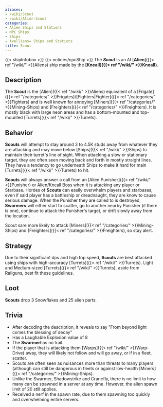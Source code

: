 ```yaml
---
aliases:
- /wiki/Scout
- /wiki/Alien-Scout
categories:
- Alien Ships and Stations
- NPC Ships
- Ships
- Avellians= Ships and Stations
title: Scout
---
```


{{< shipInfobox >}} {{< notices/npcShip >}} The **_Scout_** is an AI [**Alien**]({{< ref "/wiki/" >}}Aliens) ship made by the **[Kneall]({{< ref "/wiki/" >}}Kneall)**.

## Description

The **Scout** is the [Alien]({{< ref "/wiki/" >}}Aliens) equivalent of a [Frigate]({{< ref "/categories/" >}}Frigates)/[Fighters|Fighter]({{< ref "/categories/" >}}Fighters) and is well known for annoying [Miners]({{< ref "/categories/" >}}Mining-Ships) and [Freighters]({{< ref "/categories/" >}}Freighters). It is mostly black with large neon areas and has a bottom-mounted and top-mounted [Turrets]({{< ref "/wiki/" >}}Turrets).

## Behavior

**Scouts** will attempt to stay around 3 to 4.5K studs away from whatever they are attacking and may move below [Ships]({{< ref "/wiki/" >}}Ships) to maintain their turret's line of sight. When attacking a slow or stationary target, they are often seen moving back and forth in mostly straight lines. They have a tendency to go underneath Ships to make it hard for main [Turrets]({{< ref "/wiki/" >}}Turrets) to hit.

**Scouts** will always answer a call from an [Alien Punisher]({{< ref "/wiki/" >}}Punisher) or Alien/Kneall Boss when it is attacking any player or Starbase. Hordes of **Scouts** can easily overwhelm players and starbases, even if said player has a battleship or dreadnaught, they are know to cause serious damage. When the Punisher they are called to is destroyed, **Swarmers** will either start to scatter, go to another nearby Punisher (if there is one), continue to attack the Punisher's target, or drift slowly away from the location.

Scout sare more likely to attack [Miners]({{< ref "/categories/" >}}Mining-Ships) and [Freighters]({{< ref "/categories/" >}}Freighters), so stay alert.

## Strategy

Due to their significant dps and high top speed, **Scouts** are best attacked using ships with high-accuracy [Turrets]({{< ref "/wiki/" >}}Turrets). Light and Medium-sized [Turrets]({{< ref "/wiki/" >}}Turrets), aside from Railguns, best fit these guidelines.

## Loot

**Scouts** drop 3 Snowflakes and 25 alien parts.

## Trivia

- After decoding the description, it reveals to say "From beyond light comes the blessing of decay"
- Has a Laughable Explosion value of 8
- The **Swarmer**has no trail.
- If the player that is attacking them [Warps]({{< ref "/wiki/" >}}Warp-Drive) away, they will likely not follow and will go away, or if in a fleet, scatter.
- Scouts are often seen as nuisances more than threats to many players (although can still be dangerous in fleets or against low-health [Miners]({{< ref "/categories/" >}}Mining-Ships).
- Unlike the Swarmer, Shadowstrike and Cranefly, there is no limit to how many can be spawned in a server at any time. However, the alien spawn limit of 20 still applies.
- Received a nerf in the spawn rate, due to them spawning too quickly and overwhelming entire servers.
